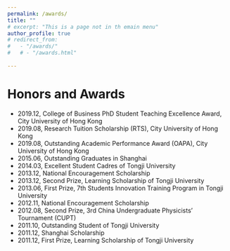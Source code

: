 ```yaml
---
permalink: /awards/
title: ""
# excerpt: "This is a page not in th emain menu"
author_profile: true
# redirect_from: 
#   - "/awards/"
#   # - "/awards.html"
  
---
```


# Honors and Awards

- 2019.12, College of Business PhD Student Teaching Excellence Award, City University of Hong Kong
- 2019.08, Research Tuition Scholarship (RTS), City University of Hong Kong
- 2019.08, Outstanding Academic Performance Award (OAPA), City University of Hong Kong
- 2015.06, Outstanding Graduates in Shanghai
- 2014.03, Excellent Student Cadres of Tongji University 
- 2013.12, National Encouragement Scholarship
- 2013.12, Second Prize, Learning Scholarship of Tongji University
- 2013.06, First Prize, 7th Students Innovation Training Program in Tongji University
- 2012.11, National Encouragement Scholarship
- 2012.08, Second Prize, 3rd China Undergraduate Physicists’ Tournament (CUPT)
- 2011.10, Outstanding Student of Tongji University
- 2011.12, Shanghai Scholarship
- 2011.12, First Prize, Learning Scholarship of Tongji University

